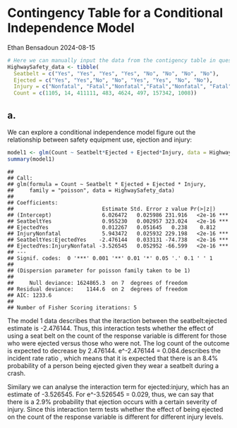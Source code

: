 Contingency Table for a Conditional Independence Model
================
Ethan Bensadoun
2024-08-15

``` r
# Here we can manually input the data from the contigency table in question 1
HighwaySafety_data <- tibble(
  Seatbelt = c("Yes", "Yes", "Yes", "Yes", "No", "No", "No", "No"), 
  Ejected = c("Yes", "Yes","No", "No", "Yes", "Yes", "No", "No"),
  Injury = c("Nonfatal", "Fatal","Nonfatal","Fatal","Nonfatal", "Fatal","Nonfatal", "Fatal"),
  Count = c(1105, 14, 411111, 483, 4624, 497, 157342, 1008))
```

## a.

We can explore a conditional independence model figure out the
relationship between safety equipment use, ejection and injury:

``` r
model1 <- glm(Count ~ Seatbelt*Ejected + Ejected*Injury, data = HighwaySafety_data, family = "poisson")
summary(model1)
```

    ## 
    ## Call:
    ## glm(formula = Count ~ Seatbelt * Ejected + Ejected * Injury, 
    ##     family = "poisson", data = HighwaySafety_data)
    ## 
    ## Coefficients:
    ##                            Estimate Std. Error z value Pr(>|z|)    
    ## (Intercept)                6.026472   0.025986 231.916   <2e-16 ***
    ## SeatbeltYes                0.955230   0.002957 323.024   <2e-16 ***
    ## EjectedYes                 0.012267   0.051645   0.238    0.812    
    ## InjuryNonfatal             5.943472   0.025932 229.198   <2e-16 ***
    ## SeatbeltYes:EjectedYes    -2.476144   0.033131 -74.738   <2e-16 ***
    ## EjectedYes:InjuryNonfatal -3.526545   0.052952 -66.599   <2e-16 ***
    ## ---
    ## Signif. codes:  0 '***' 0.001 '**' 0.01 '*' 0.05 '.' 0.1 ' ' 1
    ## 
    ## (Dispersion parameter for poisson family taken to be 1)
    ## 
    ##     Null deviance: 1624865.3  on 7  degrees of freedom
    ## Residual deviance:    1144.6  on 2  degrees of freedom
    ## AIC: 1233.6
    ## 
    ## Number of Fisher Scoring iterations: 5

The model 1 data describes that the iteraction between the
seatbelt:ejected estimate is -2.476144. Thus, this interaction tests
whether the effect of using a seat belt on the count of the response
variable is different for those who were ejected versus those who were
not. The log count of the outcome is expected to decrease by 2.476144.
e^-2.476144 = 0.084.describes the incident rate ratio , which means that
it is expected that there is an 8.4% probability of a person being
ejected given they wear a seatbelt during a crash.

Similary we can analyse the interaction term for ejected:injury, which
has an estimate of -3.526545. For e^-3.526545 = 0.029, thus, we can say
that there is a 2.9% probability that ejection occurs with a certain
severity of injury. Since this interaction term tests whether the effect
of being ejected on the count of the response variable is different for
different injury levels.
